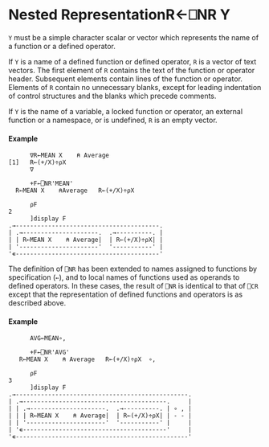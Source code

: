 




<h1 class="heading"><span class="name">Nested Representation</span><span class="command">R←⎕NR Y</span></h1>

`Y` must be a simple character scalar or vector which represents the name of a function or a defined operator.


If `Y` is a name of a defined function or defined operator, `R` is a vector of text vectors.  The first element of `R` contains the text of the function or operator header.  Subsequent elements contain lines of the function or operator.  Elements of `R` contain no unnecessary blanks, except for leading indentation of control structures and the blanks which precede comments.


If `Y` is the name of a variable, a locked function or operator, an external function or a namespace, or is undefined, `R` is an empty vector.


#### Example
```apl
      ∇R←MEAN X    ⍝ Average
[1]   R←(+/X)÷⍴X
      ∇
 
      +F←⎕NR'MEAN'
  R←MEAN X    ⍝Average   R←(+/X)÷⍴X
 
      ⍴F
2
      ]display F
.→----------------------------------------.
| .→---------------------.  .→----------. |
| | R←MEAN X    ⍝ Average|  | R←(+/X)÷⍴X| |
| '----------------------'  '-----------' |
'∊----------------------------------------'
```


The definition of `⎕NR` has been extended to names assigned to functions by specification (`←`), and to local names of functions used as operands to defined operators.  In these cases, the result of `⎕NR` is identical to that of `⎕CR` except that the representation of defined functions and operators is as described above.

#### Example
```apl
      AVG←MEAN∘,
 
      +F←⎕NR'AVG'
   R←MEAN X    ⍝ Average   R←(+/X)÷⍴X  ∘,
 
      ⍴F
3
      ]display F
.→------------------------------------------------.
| .→----------------------------------------.     |
| | .→---------------------.  .→----------. | ∘ , |
| | | R←MEAN X    ⍝ Average|  | R←(+/X)÷⍴X| | - - |
| | '----------------------'  '-----------' |     |
| '∊----------------------------------------'     |
'∊------------------------------------------------'
```





